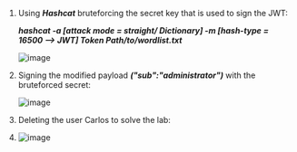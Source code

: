 1. Using ***Hashcat*** bruteforcing the secret key that is used to sign the JWT:  
 
    ***hashcat -a [attack mode = straight/ Dictionary] -m [hash-type = 16500 --> JWT] Token Path/to/wordlist.txt***  
    
    ![image](https://github.com/alireza-cloud/Burp-Challenge-Web-Security-Academy/assets/62068604/ebf46975-0d84-448b-a4e5-18e8ed1293bf)  

2. Signing the modified payload ***("sub":"administrator")*** with the bruteforced secret:  

    ![image](https://github.com/alireza-cloud/Burp-Challenge-Web-Security-Academy/assets/62068604/dfbf761d-8bee-4a71-8593-ab92a946434e)  

3. Deleting the user Carlos to solve the lab:  
4. 
    ![image](https://github.com/alireza-cloud/Burp-Challenge-Web-Security-Academy/assets/62068604/21a8263c-eb4e-40c1-b22d-092f0125ec3b)  

